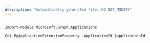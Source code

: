 ```yaml
---
description: "Automatically generated file. DO NOT MODIFY"
---
```


```powershellv2

Import-Module Microsoft.Graph.Applications

Get-MgApplicationExtensionProperty -ApplicationId $applicationId

```